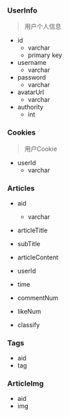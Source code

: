 ### UserInfo

> 用户个人信息

- id
    - varchar
    - primary key
- username
    - varchar
- password
    - varchar
- avatarUrl
    - varchar
- authority
    - int



### Cookies

> 用户Cookie

- userId
    - varchar



### Articles

- aid
    - varchar

- articleTitle
- subTitle
- articleContent

- userId
- time
- commentNum
- likeNum
- classify

### Tags

- aid
- tag

### ArticleImg

- aid
- img